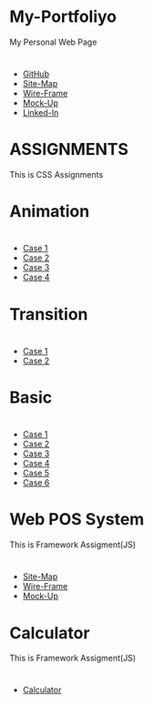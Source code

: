 # My-Portfoliyo
My Personal Web Page



#
* <a href="https://github.com/Hasindi" target="_blank">GitHub</a>
* <a href="https://www.gloomaps.com/GP22PWs9hs" target="_blank">Site-Map</a>
* <a href="https://wireframe.cc/loWpT3" target="_blank">Wire-Frame</a>
* <a href="https://www.figma.com/proto/BaKcwU2yoLE4SgFG4oRZ0F/My-Portfolio?scaling=min-zoom&page-id=0%3A1&node-id=1%3A2
" target="_blank">Mock-Up</a>
* <a href="https://www.linkedin.com/in/hasindi-mudithya" target="_blank">Linked-In</a>
#





# ASSIGNMENTS
This is CSS Assignments



Animation
==========

#
* <a href="" target="_blank">Case 1</a>
* <a href="" target="_blank">Case 2</a>
* <a href="" target="_blank">Case 3</a>
* <a href="" target="_blank">Case 4</a>
#


Transition
===========

#
* <a href="" target="_blank">Case 1</a>
* <a href="" target="_blank">Case 2</a>
#


Basic
======


#
* <a href="" target="_blank">Case 1</a>
* <a href="" target="_blank">Case 2</a>
* <a href="" target="_blank">Case 3</a>
* <a href="" target="_blank">Case 4</a>
* <a href="" target="_blank">Case 5</a>
* <a href="" target="_blank">Case 6</a>
#




# Web POS System
This is Framework Assigment(JS)



#
* <a href="https://www.gloomaps.com/WGlJA3tNGK" target="_blank">Site-Map</a>
* <a href="https://wireframe.cc/Cz7zz0" target="_blank">Wire-Frame</a>
* <a href="https://www.figma.com/file/UPmyNn4DZ9JiO5eWY1sonb/POS-System?node-id=1%3A93">Mock-Up</a>
#





# Calculator
This is Framework Assigment(JS)



#
* <a href="" target="_blank">Calculator</a>
#

